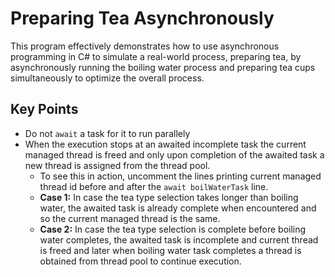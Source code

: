 # Preparing Tea Asynchronously

This program effectively demonstrates how to use asynchronous programming in C# to simulate a real-world process, preparing tea, by asynchronously running the boiling water process and preparing tea cups simultaneously to optimize the overall process.

## Key Points

- Do not `await` a task for it to run parallely
- When the execution stops at an awaited incomplete task the current managed thread is freed and only upon completion of the awaited task a new thread is assigned from the thread pool.
  - To see this in action, uncomment the lines printing current managed thread id before and after the `await boilWaterTask` line.
  - **Case 1:** In case the tea type selection takes longer than boiling water, the awaited task is already complete when encountered and so the current managed thread is the same.
  - **Case 2:** In case the tea type selection is complete before boiling water completes, the awaited task is incomplete and current thread is freed and later when boiling water task completes a thread is obtained from thread pool to continue execution.
